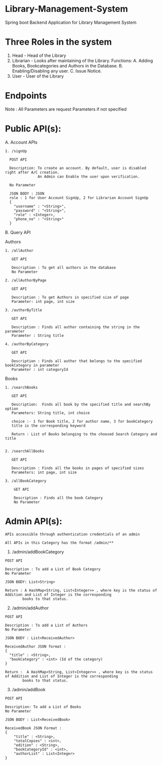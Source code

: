 # Library-Management-System
Spring boot Backend Application for Library Management System

# Three Roles in the system

  1. Head - Head of the Library
  2. Librarian - Looks after maintaining of the Library.
     Functions: 
          A. Adding Books, Bookcategories and Authors in the Database.
          B. Enabling/Disabling any user.
          C. Issue Notice.
  3. User - User of the Library

# Endpoints

Note : All Parameters are request Parameters if not specified

# Public API(s):

  A. Account APIs
  
    1. /signUp
      
      POST API
      
      Description: To create an account. By default, user is disabled right after A/C creation.
                   An Admin can Enable the user upon verification.
      
      No Parameter
      
      JSON BODY : JSON
      role : 1 for User Account SignUp, 2 for Librarian Account SignUp
      {
        "username" : "<String>",
        "password" : "<String>",
        "role" : <Integer>, 
        "phone_no" : "<String>"
      }

  B. Query API
  
  Authors
  
    1. /allAuthor
  
       GET API
  
       Description : To get all authors in the database
       No Parameter
       
    2. /allAuthorByPage
       
       GET API
       
       Description : To get Authors in specified size of page
       Parameter: int page, int size
       
    3. /authorByTitle
    
       GET API
    
       Description : Finds all author containing the string in the parameter
       Parameter : String title
       
    4. /authorByCategory
    
       GET API
       
       Description : Finds all author that belongs to the specified bookCategory in parameter
       Parameter : int categoryId
       
  Books
  
    1. /searchBooks
    
       GET API

       Description:  Finds all book by the specified title and searchBy option
       Parameters: String title, int choice
       
       choice :- 1 for Book title, 2 for author name, 3 for bookCategory
       title is the corresponding keyword
       
       Return : List of Books belonging to the choosed Search Category and title
       
    
    2. /searchAllBooks
      
       GET API
       
       Description : Finds all the books in pages of specified sizes
       Parameters: int page, int size
       
    3. /allBookCategory
    
        GET API
        
        Description : Finds all the book Category
        No Parameter
       

# Admin API(s):
    APIs accessible through authentication credentials of an admin
    
    All APIs in this Category has the format /admin/**
    
  1. /admin/addBookCategory
    
    POST API
    
    Description : To add a List of Book Category
    No Parameter
    
    JSON BODY: List<String>
    
    Return : A HashMap<String, List<Integer>> , where key is the status of Addition and List of Integer is the corresponding
            books to that status.
            
  2. /admin/addAuthor
    
    POST API
    
    Description : To add a List of Authors
    No Parameter
    
    JSON BODY : List<ReceivedAuthor>
    
    ReceivedAuthor JSON format :
    {
      "title" : <String>,
      "bookCategory" : <int> (Id of the category)
    }
    
    Return :  A HashMap<String, List<Integer>> , where key is the status of Addition and List of Integer is the corresponding
            books to that status.
            
  3. /admin/addBook
  
    POST API
    
    Description: To add a List of Books
    No Parameter
    
    JSON BODY : List<ReceivedBook>
    
    ReceivedBook JSON Format :
    {
        "title" : <String>,
        "totalCopies" : <int>,
        "edition" : <String>,
        "bookCategoryId" : <int>,
        "authorList" : List<Integer>
    }
